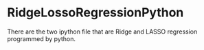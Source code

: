 # RidgeLossoRegressionPython
There are the two ipython file that are Ridge and LASSO regression programmed by python.
